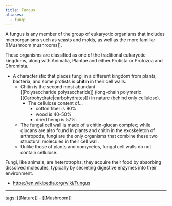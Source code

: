 ```yaml
---
title: Fungus
aliases:
  - fungi
---
```


A fungus is any member of the group of eukaryotic organisms that includes microorganisms such as yeasts and molds, as well as the more familiar [[Mushroom|mushrooms]].  

These organisms are classified as one of the traditional eukaryotic kingdoms, along with Animalia, Plantae and either Protista or Protozoa and Chromista.  

- A characteristic that places fungi in a different kingdom from plants, bacteria, and some protists is **chitin** in their cell walls.
	- Chitin is the second most abundant [[Polysaccharide|polysaccharide]] (long-chain polymeric [[Carbohydrate|carbohydrates]]) in nature (behind only cellulose).
		- The cellulose content of...
			- cotton fiber is 90%
			- wood is 40–50%
			- dried hemp is 57%.
	- The fungal cell wall is made of a chitin-glucan complex; while glucans are also found in plants and chitin in the exoskeleton of arthropods, fungi are the only organisms that combine these two structural molecules in their cell wall.
	- Unlike those of plants and oomycetes, fungal cell walls do not contain cellulose.

Fungi, like animals, are heterotrophs; they acquire their food by absorbing dissolved molecules, typically by secreting digestive enzymes into their environment.  

- https://en.wikipedia.org/wiki/Fungus

---

tags: [[Nature]] - [[Mushroom]]